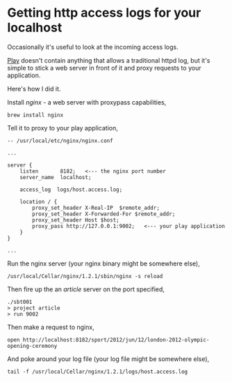 
Getting http access logs for your localhost 
===========================================

Occasionally it's useful to look at the incoming access logs.

[Play](http://www.playframework.org/documentation) doesn't contain anything that allows a traditional
httpd log, but it's simple to stick a web server in front of it and proxy requests to your application. 

Here's how I did it.

Install _nginx_ - a web server with proxypass capabilities,

    brew install nginx

Tell it to proxy to your play application,

    -- /usr/local/etc/nginx/nginx.conf
    
    ...

    server {
        listen       8182;   <--- the nginx port number
        server_name  localhost;

        access_log  logs/host.access.log;
    
        location / { 
            proxy_set_header X-Real-IP  $remote_addr;
            proxy_set_header X-Forwarded-For $remote_addr;
            proxy_set_header Host $host;
            proxy_pass http://127.0.0.1:9002;   <--- your play application
        }   
    }

    ...

Run the nginx server (your nginx binary might be somewhere else),

    /usr/local/Cellar/nginx/1.2.1/sbin/nginx -s reload

Then fire up the an _article_ server on the port specified,

    ./sbt001
    > project article
    > run 9002

Then make a request to nginx,
    
    open http://localhost:8182/sport/2012/jun/12/london-2012-olympic-opening-ceremony

And poke around your log file (your log file might be somewhere else),

    tail -f /usr/local/Cellar/nginx/1.2.1/logs/host.access.log

